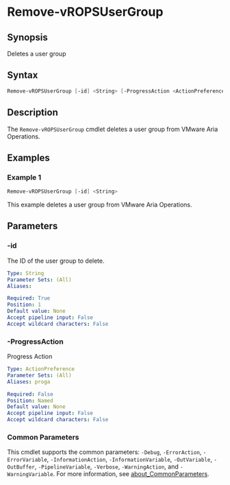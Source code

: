 # Remove-vROPSUserGroup

## Synopsis

Deletes a user group

## Syntax

```powershell
Remove-vROPSUserGroup [-id] <String> [-ProgressAction <ActionPreference>] [<CommonParameters>]
```

## Description

The `Remove-vROPSUserGroup` cmdlet deletes a user group from VMware Aria Operations.

## Examples

### Example 1

```powershell
Remove-vROPSUserGroup [-id] <String>
```

This example deletes a user group from VMware Aria Operations.

## Parameters

### -id

The ID of the user group to delete.

```yaml
Type: String
Parameter Sets: (All)
Aliases:

Required: True
Position: 1
Default value: None
Accept pipeline input: False
Accept wildcard characters: False
```

### -ProgressAction

Progress Action

```yaml
Type: ActionPreference
Parameter Sets: (All)
Aliases: proga

Required: False
Position: Named
Default value: None
Accept pipeline input: False
Accept wildcard characters: False
```

### Common Parameters

This cmdlet supports the common parameters: `-Debug`, `-ErrorAction`, `-ErrorVariable`, `-InformationAction`, `-InformationVariable`, `-OutVariable`, `-OutBuffer`, `-PipelineVariable`, `-Verbose`, `-WarningAction`, and `-WarningVariable`. For more information, see [about_CommonParameters](http://go.microsoft.com/fwlink/?LinkID=113216).
